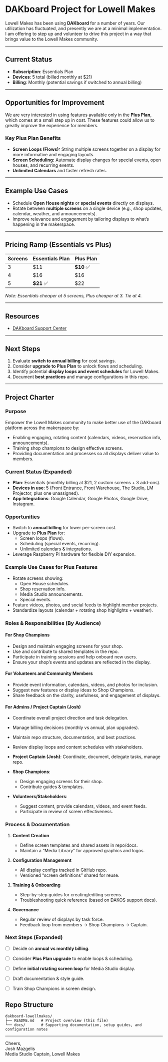 # DAKboard Project for Lowell Makes

Lowell Makes has been using **DAKboard** for a number of years. Our utilization has fluctuated, and presently we are at a minimal implementation. I am offering to step up and volunteer to drive this project in a way that brings value to the Lowell Makes community.

---

## Current Status

- **Subscription**: Essentials Plan  
- **Devices**: 5 total (billed monthly at $21)  
- **Billing**: Monthly (potential savings if switched to annual billing)

---

## Opportunities for Improvement

We are very interested in using features available only in the **Plus Plan**, which comes at a small step up in cost. These features could allow us to greatly improve the experience for members.

### Key Plus Plan Benefits

- **Screen Loops (Flows):** String multiple screens together on a display for more informative and engaging layouts.
- **Screen Scheduling:** Automate display changes for special events, open houses, and recurring events.
- **Unlimited Calendars** and faster refresh rates.

---

## Example Use Cases

- Schedule **Open House nights** or **special events** directly on displays.  
- Rotate between **multiple screens** on a single device (e.g., shop updates, calendar, weather, and announcements).  
- Improve relevance and engagement by tailoring displays to what’s happening in the makerspace.  

---

## Pricing Ramp (Essentials vs Plus)

| Screens | Essentials Plan | Plus Plan |
|---------|-----------------|-----------|
| 3       | $11             | **$10** ✅ |
| 4       | $16             | $16       |
| 5       | **$21** ✅       | $22       |

*Note: Essentials cheaper at 5 screens, Plus cheaper at 3. Tie at 4.*

---

## Resources

- [DAKboard Support Center](https://dakboard.freshdesk.com/support/home/)  

---

## Next Steps

1. Evaluate **switch to annual billing** for cost savings.  
2. Consider **upgrade to Plus Plan** to unlock flows and scheduling.  
3. Identify potential **display loops and event schedules** for Lowell Makes.  
4. Document **best practices** and manage configurations in this repo.  

---

## Project Charter

### Purpose

Empower the Lowell Makes community to make better use of the DAKboard platform across the makerspace by:

- Enabling engaging, rotating content (calendars, videos, reservation info, announcements).
- Training shop champions to design effective screens.
- Providing documentation and processes so all displays deliver value to members.

### Current Status (Expanded)

- **Plan**: Essentials (monthly billing at $21, 2 custom screens + 3 add-ons).
- **Devices in use**: 5 (Front Entrance, Front Warehouse, The Studio, LM Projector, plus one unassigned).
- **App Integrations**: Google Calendar, Google Photos, Google Drive, Instagram.

### Opportunities

- Switch to **annual billing** for lower per-screen cost.
- Upgrade to **Plus Plan** for:
  - Screen loops (flows).
  - Scheduling (special events, recurring).
  - Unlimited calendars & integrations.
- Leverage Raspberry Pi hardware for flexible DIY expansion.

### Example Use Cases for Plus Features

- Rotate screens showing:
  - Open House schedules.
  - Shop reservation info.
  - Media Studio announcements.
  - Special events.
- Feature videos, photos, and social feeds to highlight member projects.
- Standardize layouts (calendar + rotating shop highlights + weather).

### Roles & Responsibilities (By Audience)

#### For Shop Champions

- Design and maintain engaging screens for your shop.
- Use and contribute to shared templates in the repo.
- Participate in training sessions and help onboard new users.
- Ensure your shop’s events and updates are reflected in the display.

#### For Volunteers and Community Members

- Provide event information, calendars, videos, and photos for inclusion.
- Suggest new features or display ideas to Shop Champions.
- Share feedback on the clarity, usefulness, and engagement of displays.

#### For Admins / Project Captain (Josh)

- Coordinate overall project direction and task delegation.
- Manage billing decisions (monthly vs annual, plan upgrades).
- Maintain repo structure, documentation, and best practices.
- Review display loops and content schedules with stakeholders.

- **Project Captain (Josh)**: Coordinate, document, delegate tasks, manage repo.
- **Shop Champions**:
  - Design engaging screens for their shop.
  - Contribute guides & templates.
- **Volunteers/Stakeholders**:
  - Suggest content, provide calendars, videos, and event feeds.
  - Participate in review of screen effectiveness.

### Process & Documentation

1. **Content Creation**
   - Define screen templates and shared assets in repo/docs.
   - Maintain a “Media Library” for approved graphics and logos.

2. **Configuration Management**
   - All display configs tracked in GitHub repo.
   - Versioned “screen definitions” shared for reuse.

3. **Training & Onboarding**
   - Step-by-step guides for creating/editing screens.
   - Troubleshooting quick reference (based on DAKOS support docs).

4. **Governance**
   - Regular review of displays by task force.
   - Feedback loop from members → Shop Champions → Captain.

### Next Steps (Expanded)

- [ ] Decide on **annual vs monthly billing**.
- [ ] Consider **Plus Plan upgrade** to enable loops & scheduling.
- [ ] Define **initial rotating screen loop** for Media Studio display.
- [ ] Draft documentation & style guide.
- [ ] Train Shop Champions in screen design.


## Repo Structure

```
dakboard-lowellmakes/
├── README.md   # Project overview (this file)
└── docs/       # Supporting documentation, setup guides, and configuration notes
```

---

Cheers,  
Josh Mazgelis  
Media Studio Captain, Lowell Makes
